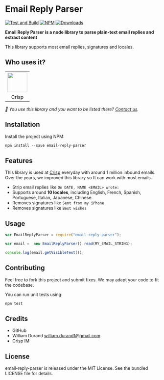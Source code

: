 # Email Reply Parser

[![Test and Build](https://github.com/crisp-oss/email-reply-parser/workflows/Test%20and%20Build/badge.svg?branch=master)](https://github.com/crisp-oss/email-reply-parser/actions?query=workflow%3A%22Test+and+Build%22) [![NPM](https://img.shields.io/npm/v/email-reply-parser.svg)](https://www.npmjs.com/package/email-reply-parser) [![Downloads](https://img.shields.io/npm/dt/email-reply-parser.svg)](https://www.npmjs.com/package/email-reply-parser)

**Email Reply Parser is a node library to parse plain-text email replies and extract content**

This library supports most email replies, signatures and locales.

## Who uses it?

<table>
<tr>
<td align="center"><a href="https://crisp.chat/"><img src="https://crisp.chat/favicon-256x256.png" height="64" /></a></td>
</tr>
<tr>
<td align="center">Crisp</td>
</tr>
</table>

_👋 You use this library and you want to be listed there? [Contact us](https://crisp.chat/)._

## Installation

Install the project using NPM:

``` javascript
npm install --save email-reply-parser
```

## Features

This library is used at [Crisp](https://crisp.chat/) everyday with around 1 million inbound emails. Over the years, we improved this library so tt can work with most emails.

- Strip email replies like `On DATE, NAME <EMAIL> wrote:`
- Supports around **10 locales**, including English, French, Spanish, Portuguese, Italian, Japanese, Chinese.
- Removes signatures like `Sent from my iPhone`
- Removes signatures like `Best wishes`

## Usage

``` javascript
var EmailReplyParser = require("email-reply-parser");

var email =  new EmailReplyParser().read(MY_EMAIL_STRING);

console.log(email.getVisibleText());
```

## Contributing

Feel free to fork this project and submit fixes. We may adapt your code to fit the codebase. 

You can run unit tests using:

``` javascript
npm test
```

## Credits

* GitHub
* William Durand <william.durand1@gmail.com>
* Crisp IM

## License

email-reply-parser is released under the MIT License. See the bundled LICENSE
file for details.

